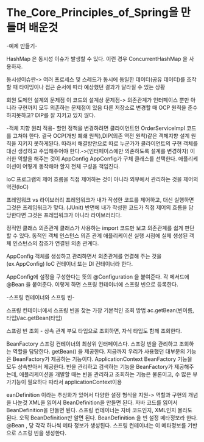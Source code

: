 # The_Core_Principles_of_Spring을 만들며 배운것

-예제 만들기-

HashMap 은 동시성 이슈가 발생할 수 있다. 이런 경우 ConcurrentHashMap 을 사용하자.

동시성이슈란->
여러 프로세스 및 스레드가 동시에 동일한 데이터(공유 데이터)를 조작할 때 타이밍이나 접근 순서에 따라 예상했던 결과가 달라질 수 있는 상황

회원 도메인 설계의 문제점
이 코드의 설계상 문제점-> 의존관계가 인터페이스 뿐만 아니라 구현까지 모두 의존하는 문제점이 있음
다른 저장소로 변경할 때 OCP 원칙을 준수하지못하고?
DIP를 잘 지키고 있지 않다.

-객체 지향 원리 적용-
할인 정책을 변경하려면 클라이언트인 OrderServiceImpl 코드를 고쳐야 한다.
결국 OCP(개방 폐쇄 원칙),DIP(의존 역전 원칙)같은 객체지향 설계 원칙을 지키지 못하게된다.
따라서 해결방안으로 따로 누군가가 클라이언트의 구현 객체를 대신 생성하고 주입해주어야 한다.->(인터페이스에만 의존하도록 설계를 변경하자)
이러한 역할을 해주는 것이  AppConfig
AppConfig가 구체 클래스를 선택한다.  애플리케이션이 어떻게 동작해야 할지 전체 구성을 책임진다.

IoC
프로그램의 제어 흐름을 직접 제어하는 것이 아니라 외부에서 관리하는 것을 제어의 역전(IoC)

프레임워크 vs 라이브러리
프레임워크가 내가 작성한 코드를 제어하고, 대신 실행하면 그것은 프레임워크가 맞다. (JUnit)
반면에 내가 작성한 코드가 직접 제어의 흐름을 담당한다면 그것은 프레임워크가 아니라 라이브러리다.


정적인 클래스 의존관계
클래스가 사용하는 import 코드만 보고 의존관계를 쉽게 판단할 수 있다.
동적인 객체 인스턴스 의존 관계
애플리케이션 실행 시점에 실제 생성된 객체 인스턴스의 참조가 연결된 의존 관계다.

AppConfig 
객체를 생성하고 관리하면서 의존관계를 연결해 주는 것을(ex.AppConfig) IoC 컨테이너 또는 DI 컨테이너라 한다.

AppConfig에 설정을 구성한다는 뜻의 @Configuration 을 붙여준다.
각 메서드에 @Bean 을 붙여준다. 이렇게 하면 스프링 컨테이너에 스프링 빈으로 등록한다.

-스프링 컨테이너와 스프링 빈-

스프링 컨테이너에서 스프링 빈을 찾는 가장 기본적인 조회 방법
ac.getBean(빈이름, 타입)/ac.getBean(타입)

스프링 빈 조회 - 상속 관계
부모 타입으로 조회하면, 자식 타입도 함께 조회한다.

BeanFactory
스프링 컨테이너의 최상위 인터페이스다.
스프링 빈을 관리하고 조회하는 역할을 담당한다.
getBean() 을 제공한다.
지금까지 우리가 사용했던 대부분의 기능은 BeanFactory가 제공하는 기능이다.
ApplicationContext
BeanFactory 기능을 모두 상속받아서 제공한다.
빈을 관리하고 검색하는 기능을 BeanFactory가 제공해주는데, 애플리케이션을 개발할 때는 빈을 관리하고 조회하는 기능은 물론이고, 수 많은 부가기능이 필요하다
따라서 applicationContext이용

eanDefinition 이라는 추상화가 있어서 다양한 설정 형식을 지원-> 역할과 구현의 개념을 나눈것
XML을 읽어서 BeanDefinition을 만들면 된다.
자바 코드를 읽어서 BeanDefinition을 만들면 된다.
스프링 컨테이너는 자바 코드인지, XML인지 몰라도 된다. 오직 BeanDefinition만 알면 된다.
BeanDefinition 을 빈 설정 메타정보라 한다.
@Bean , <bean> 당 각각 하나씩 메타 정보가 생성된다.
스프링 컨테이너는 이 메타정보를 기반으로 스프링 빈을 생성한다.